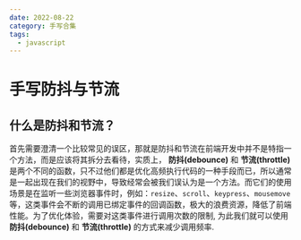 ```yaml
---
date: 2022-08-22
category: 手写合集
tags:
  - javascript
---
```


# 手写防抖与节流

## 什么是防抖和节流？

首先需要澄清一个比较常见的误区，那就是防抖和节流在前端开发中并不是特指一个方法，而是应该将其拆分去看待，实质上， **防抖(debounce)** 和 **节流(throttle)** 是两个不同的函数，只不过他们都是优化高频执行代码的一种手段而已，所以通常是一起出现在我们的视野中，导致经常会被我们误认为是一个方法。而它们的使用场景是在监听一些浏览器事件时，例如：`resize`、`scroll`、`keypress`、`mousemove`等，这类事件会不断的调用已绑定事件的回调函数，极大的浪费资源，降低了前端性能。为了优化体验，需要对这类事件进行调用次数的限制, 为此我们就可以使用 **防抖(debounce)** 和 **节流(throttle)** 的方式来减少调用频率.
